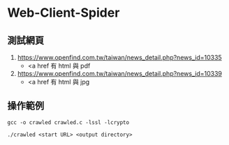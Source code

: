 # Web-Client-Spider

## 測試網頁
1. https://www.openfind.com.tw/taiwan/news_detail.php?news_id=10335
   - <a href 有 html 與 pdf
2. https://www.openfind.com.tw/taiwan/news_detail.php?news_id=10339
   - <a href 有 html 與 jpg
## 操作範例
```
gcc -o crawled crawled.c -lssl -lcrypto
```
```
./crawled <start URL> <output directory>
```
